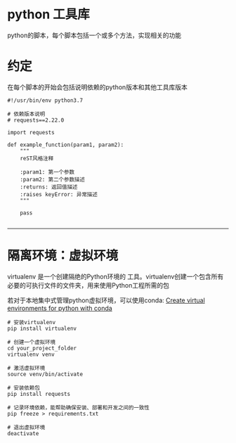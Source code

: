 # python 工具库
python的脚本，每个脚本包括一个或多个方法，实现相关的功能

# 约定
在每个脚本的开始会包括说明依赖的python版本和其他工具库版本

```
#!/usr/bin/env python3.7

# 依赖版本说明
# requests==2.22.0

import requests

def example_function(param1, param2):
    """
    reST风格注释

    :param1: 第一个参数
    :param2: 第二个参数描述
    :returns: 返回值描述
    :raises keyError: 异常描述
    """

    pass


```

---

# 隔离环境：虚拟环境
virtualenv 是一个创建隔绝的Python环境的 工具。virtualenv创建一个包含所有必要的可执行文件的文件夹，用来使用Python工程所需的包

若对于本地集中式管理python虚拟环境，可以使用conda: [Create virtual environments for python with conda](https://uoa-eresearch.github.io/eresearch-cookbook/recipe/2014/11/20/conda/)
```
# 安装virtualenv
pip install virtualenv

# 创建一个虚拟环境
cd your_project_folder
virtualenv venv

# 激活虚拟环境
source venv/bin/activate

# 安装依赖包
pip install requests

# 记录环境依赖，能帮助确保安装、部署和开发之间的一致性
pip freeze > requirements.txt

# 退出虚拟环境
deactivate

```